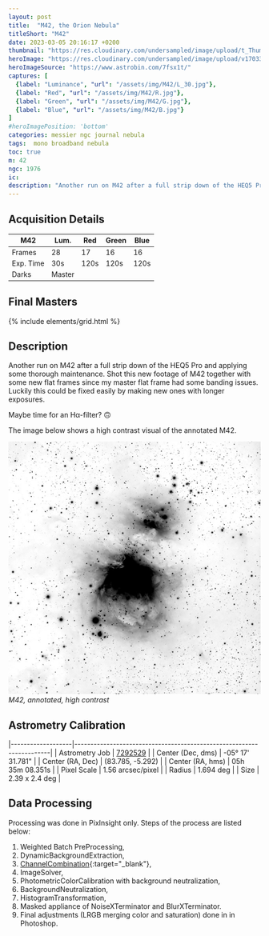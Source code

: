 ```yaml
---
layout: post
title:  "M42, the Orion Nebula"
titleShort: "M42"
date: 2023-03-05 20:16:17 +0200
thumbnail: "https://res.cloudinary.com/undersampled/image/upload/t_Thumbnail/v1703341283/Scherm_afbeelding_2023-12-23_om_15.21.04_mvjfnn.png"
heroImage: "https://res.cloudinary.com/undersampled/image/upload/v1703341167/M42_V2_nkpl72.jpg"
heroImageSource: "https://www.astrobin.com/7fsx1t/"
captures: [
  {label: "Luminance", "url": "/assets/img/M42/L_30.jpg"},
  {label: "Red", "url": "/assets/img/M42/R.jpg"},
  {label: "Green", "url": "/assets/img/M42/G.jpg"},
  {label: "Blue", "url": "/assets/img/M42/B.jpg"}
]
#heroImagePosition: 'bottom'
categories: messier ngc journal nebula
tags:  mono broadband nebula
toc: true
m: 42
ngc: 1976
ic:
description: "Another run on M42 after a full strip down of the HEQ5 Pro and applying some thorough maintenance."
---
```


## Acquisition Details

| M42        | Lum.                | Red   | Green | Blue |
|-----------|---------------------|-------|-------|------|
| Frames    | 28                  | 17    | 16    | 16   |
| Exp. Time | 30s  | 120s  | 120s  | 120s |
| Darks     | Master              |       |       |      |

## Final Masters

{% include elements/grid.html %}

[//]: # (## Annotated Masters)

[//]: # (![]&#40;/assets/img/M101/SN2023ixf.jpg&#41;)

[//]: # (*SN 2023ixf, annotated*)


## Description
Another run on M42 after a full strip down of the HEQ5 Pro and applying some thorough maintenance. 
Shot this new footage of M42 together with some new flat frames since my master flat frame had some banding issues. 
Luckily this could be fixed easily by making new ones with longer exposures.

Maybe time for an Hα-filter? 🙃

The image below shows a high contrast visual of the annotated M42.

![](/assets/img/M42/WB.jpg)
*M42, annotated, high contrast*

## Astrometry Calibration

|-------------------|----------------------------------------------------------------------|
| Astrometry Job    | [7292529](http://nova.astrometry.net/status/7292529) |
| Center (Dec, dms) | -05° 17' 31.781"                                                     |
| Center (RA, Dec)  | (83.785, -5.292)                                                    |
| Center (RA, hms)  | 05h 35m 08.351s                                                      |
| Pixel Scale       | 1.56 arcsec/pixel                                                    |
| Radius            | 1.694 deg                                                           |
| Size              | 2.39 x 2.4 deg                                                      |

## Data Processing

Processing was done in PixInsight only. Steps of the process are listed below:

1. Weighted Batch PreProcessing,
2. DynamicBackgroundExtraction,
3. [ChannelCombination](https://pixinsight.com/doc/tools/ChannelCombination/ChannelCombination.html){:target="_blank"}, 
4. ImageSolver, 
5. PhotometricColorCalibration with background neutralization, 
6. BackgroundNeutralization, 
7. HistogramTransformation, 
8. Masked appliance of NoiseXTerminator and BlurXTerminator. 
9. Final adjustments (LRGB merging color and saturation) done in in Photoshop.